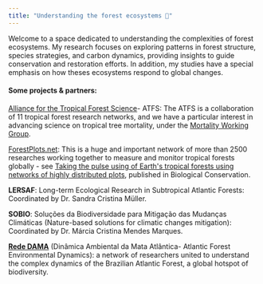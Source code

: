 ```yaml
---
title: "Understanding the forest ecosystems 🌿" 
---
```


Welcome to a space dedicated to understanding the complexities of forest ecosystems. My research focuses on exploring patterns in forest structure, species strategies, and carbon dynamics, providing insights to guide conservation and restoration efforts. In addition, my studies have a special emphasis on how theses ecosystems respond to global changes.

#### Some projects & partners:

[Alliance for the Tropical Forest Science](https://www.alliancetropicalforestscience.net/)- ATFS: The ATFS is a collaboration of 11 tropical forest research networks, and we have a particular interest in advancing science on tropical tree mortality, under the [Mortality Working Group](https://www.alliancetropicalforestscience.net/working-groups.html).

[ForestPlots.net](https://forestplots.net/): This is a huge and important network of more than 2500 researches working together to measure and monitor tropical forests globally - see [Taking the pulse using of Earth's tropical forests using networks of highly distributed plots](https://doi.org/10.1016/j.biocon.2020.108849), published in Biological Conservation.

**LERSAF**: Long-term Ecological Research in Subtropical Atlantic Forests: Coordinated by Dr. Sandra Cristina Müller.

**SOBIO**: Soluções da Biodiversidade para Mitigação das Mudanças Climáticas (Nature-based solutions for climatic changes mitigation): Coordinated by Dr. Márcia Cristina Mendes Marques.

[**Rede DAMA**](https://rededama.github.io/) (Dinâmica Ambiental da Mata Atlântica- Atlantic Forest Environmental Dynamics): a network of researchers united to understand the complex dynamics of the Brazilian Atlantic Forest, a global hotspot of biodiversity.
